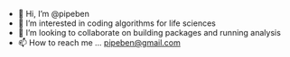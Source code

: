 - 👋 Hi, I’m @pipeben
- 👀 I’m interested in coding algorithms for life sciences
- 💞️ I’m looking to collaborate on building packages and running analysis
- 📫 How to reach me ... pipeben@gmail.com

<!---
pipeben/pipeben is a ✨ special ✨ repository because its `README.md` (this file) appears on your GitHub profile.
You can click the Preview link to take a look at your changes.
--->
